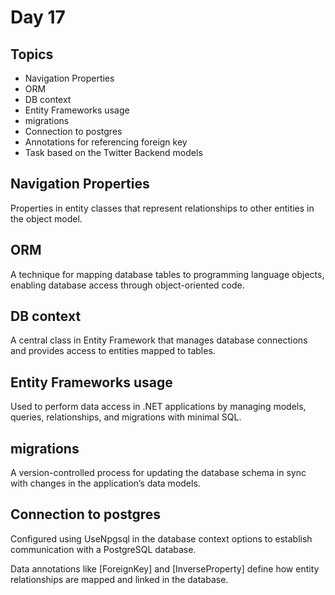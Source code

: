 # Day 17

## Topics

- Navigation Properties
- ORM 
- DB context
- Entity Frameworks usage
- migrations
- Connection to postgres
- Annotations for referencing foreign key
- Task based on the Twitter Backend models

## Navigation Properties 

Properties in entity classes that represent relationships to other entities in the object model.

## ORM

A technique for mapping database tables to programming language objects, enabling database access through object-oriented code.

## DB context

A central class in Entity Framework that manages database connections and provides access to entities mapped to tables.

## Entity Frameworks usage

Used to perform data access in .NET applications by managing models, queries, relationships, and migrations with minimal SQL.

## migrations

A version-controlled process for updating the database schema in sync with changes in the application’s data models.

## Connection to postgres

Configured using UseNpgsql in the database context options to establish communication with a PostgreSQL database.


Data annotations like [ForeignKey] and [InverseProperty] define how entity relationships are mapped and linked in the database.
